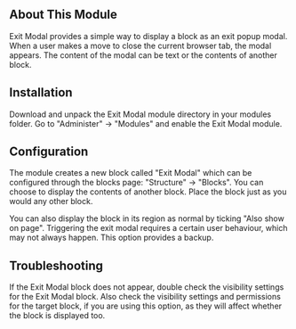 ## About This Module

Exit Modal provides a simple way to display a block as an exit popup modal. When a user makes a move to close the current browser tab, the modal appears. The content of the modal can be text or the contents of another block.

## Installation

Download and unpack the Exit Modal module directory in your modules folder.
Go to "Administer" -> "Modules" and enable the Exit Modal module.


## Configuration
The module creates a new block called "Exit Modal" which can be configured through the blocks page: "Structure" -> "Blocks". You can choose to display the contents of another block. Place the block just as you would any other block.

You can also display the block in its region as normal by ticking "Also show on page". Triggering the exit modal requires a certain user behaviour, which may not always happen. This option provides a backup.


## Troubleshooting

If the Exit Modal block does not appear, double check the visibility settings for the Exit Modal block. Also check the visibility settings and permissions for the target block, if you are using this option, as they will affect whether the block is displayed too.
